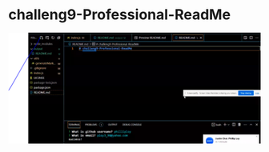 # challeng9-Professional-ReadMe

<a href="https://watch.screencastify.com/v/TDWqXIRJDXrd3XZqw3jw"> <img src="./img6.PNG"> </a>